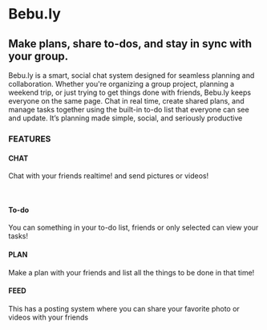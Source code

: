 # Bebu.ly
<h2>Make plans, share to-dos, and stay in sync with your group.</h2>
<p>Bebu.ly is a smart, social chat system designed for seamless planning and collaboration. Whether you're organizing a group project, planning a weekend trip, or just trying to get things done with friends, Bebu.ly keeps everyone on the same page. Chat in real time, create shared plans, and manage tasks together using the built-in to-do list that everyone can see and update. It’s planning made simple, social, and seriously productive</p>
<h3>FEATURES</h3>
<h4>CHAT</h4>
<p>Chat with your friends realtime! and send pictures or videos!</p>
<br>
<h4>To-do</h4>
<p>You can something in your to-do list, friends or only selected can view your tasks!</p>
<h4>PLAN</h4>
<p>Make a plan with your friends and list all the things to be done in that time!</p>
<h4>FEED</h4>
<p>This has a posting system where you can share your favorite photo or videos with your friends</p>

